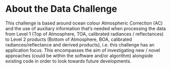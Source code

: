 # About the Data Challenge

This challenge is based around ocean colour Atmospheric Correction (AC) and the use of auxiliary information that’s needed when processing the data from Level 1 (Top of Atmosphere, TOA, calibrated radiances / reflectances) to Level 2 products (Bottom of Atmosphere, BOA, calibrated radiances/reflectance and derived products), i.e. this challenge has an application focus. This encompasses the aim of investigating new / novel approaches (could be within the software and/or algorithm) alongside existing code in order to look towards future developments.
